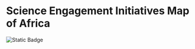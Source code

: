 # Science Engagement Initiatives Map of Africa

![Static Badge](https://img.shields.io/badge/View_the_web_app-%2300693E?style=flat&logo=r&link=https%3A%2F%2Fmarvinmburu.shinyapps.io%2Futm_science_engagement_map%2F)

